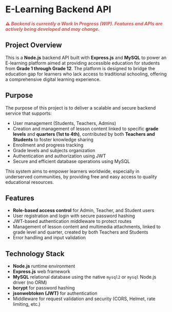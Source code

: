 <!DOCTYPE html>
<html lang="en">
<body>
  <h1>E-Learning Backend API</h1>

  <p style="color: #d9534f; font-weight: bold;">
    ⚠️ <em>Backend is currently a Work In Progress (WIP). Features and APIs are actively being developed and may change.</em>
  </p>

  <h2>Project Overview</h2>
  <p>
    This is a <strong>Node.js</strong> backend API built with <strong>Express.js</strong> and <strong>MySQL</strong> to power an E-learning platform aimed at providing accessible education for students from <strong>Grade 1 through Grade 12</strong>. The platform is designed to bridge the education gap for learners who lack access to traditional schooling, offering a comprehensive digital learning experience.
  </p>

  <h2>Purpose</h2>
  <p>
    The purpose of this project is to deliver a scalable and secure backend service that supports:
  </p>
  <ul>
    <li>User management (Students, Teachers, Admins)</li>
    <li>Creation and management of lesson content linked to specific <strong>grade levels</strong> and <strong>quarters (1st to 4th)</strong>, contributed by both <strong>Teachers and Students</strong> to foster knowledge sharing</li>
    <li>Enrollment and progress tracking</li>
    <li>Grade levels and subjects organization</li>
    <li>Authentication and authorization using JWT</li>
    <li>Secure and efficient database operations using MySQL</li>
  </ul>
  <p>
    This system aims to empower learners worldwide, especially in underserved communities, by providing free and easy access to quality educational resources.
  </p>

  <h2>Features</h2>
  <ul>
    <li><strong>Role-based access control</strong> for Admin, Teacher, and Student users</li>
    <li>User registration and login with secure password hashing</li>
    <li>JWT-based authentication middleware to protect routes</li>
    <li>Management of lesson content and multimedia attachments, linked to grade level and quarter, created by both Teachers and Students</li>
    <li>Error handling and input validation</li>
  </ul>

  <h2>Technology Stack</h2>
  <ul>
    <li><strong>Node.js</strong> runtime environment</li>
    <li><strong>Express.js</strong> web framework</li>
    <li><strong>MySQL</strong> relational database using the native <code>mysql2</code> or <code>mysql</code> Node.js driver (no ORM)</li>
    <li><strong>bcrypt</strong> for password hashing</li>
    <li><strong>jsonwebtoken (JWT)</strong> for authentication</li>
    <li>Middleware for request validation and security (CORS, Helmet, rate limiting, etc.)</li>
  </ul>
</body>
</html>
